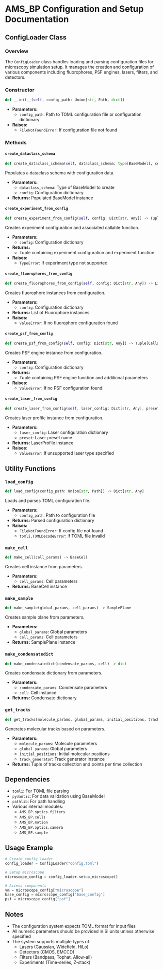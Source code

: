 # AMS_BP Configuration and Setup Documentation

## ConfigLoader Class

### Overview
The `ConfigLoader` class handles loading and parsing configuration files for microscopy simulation setup. It manages the creation and configuration of various components including fluorophores, PSF engines, lasers, filters, and detectors.

### Constructor
```python
def __init__(self, config_path: Union[str, Path, dict])
```
- **Parameters:**
  - `config_path`: Path to TOML configuration file or configuration dictionary
- **Raises:**
  - `FileNotFoundError`: If configuration file not found

### Methods

#### `create_dataclass_schema`
```python
def create_dataclass_schema(self, dataclass_schema: type[BaseModel], config: Dict[str, Any]) -> BaseModel
```
Populates a dataclass schema with configuration data.
- **Parameters:**
  - `dataclass_schema`: Type of BaseModel to create
  - `config`: Configuration dictionary
- **Returns:** Populated BaseModel instance

#### `create_experiment_from_config`
```python
def create_experiment_from_config(self, config: Dict[str, Any]) -> Tuple[BaseExpConfig, Callable]
```
Creates experiment configuration and associated callable function.
- **Parameters:**
  - `config`: Configuration dictionary
- **Returns:** 
  - Tuple containing experiment configuration and experiment function
- **Raises:**
  - `TypeError`: If experiment type not supported

#### `create_fluorophores_from_config`
```python
def create_fluorophores_from_config(self, config: Dict[str, Any]) -> List[Fluorophore]
```
Creates fluorophore instances from configuration.
- **Parameters:**
  - `config`: Configuration dictionary
- **Returns:** List of Fluorophore instances
- **Raises:**
  - `ValueError`: If no fluorophore configuration found

#### `create_psf_from_config`
```python
def create_psf_from_config(self, config: Dict[str, Any]) -> Tuple[Callable, Dict[str, Any]]
```
Creates PSF engine instance from configuration.
- **Parameters:**
  - `config`: Configuration dictionary
- **Returns:**
  - Tuple containing PSF engine function and additional parameters
- **Raises:**
  - `ValueError`: If no PSF configuration found

#### `create_laser_from_config`
```python
def create_laser_from_config(self, laser_config: Dict[str, Any], preset: str) -> LaserProfile
```
Creates laser profile instance from configuration.
- **Parameters:**
  - `laser_config`: Laser configuration dictionary
  - `preset`: Laser preset name
- **Returns:** LaserProfile instance
- **Raises:**
  - `ValueError`: If unsupported laser type specified

## Utility Functions

### `load_config`
```python
def load_config(config_path: Union[str, Path]) -> Dict[str, Any]
```
Loads and parses TOML configuration file.
- **Parameters:**
  - `config_path`: Path to configuration file
- **Returns:** Parsed configuration dictionary
- **Raises:**
  - `FileNotFoundError`: If config file not found
  - `tomli.TOMLDecodeError`: If TOML file invalid

### `make_cell`
```python
def make_cell(cell_params) -> BaseCell
```
Creates cell instance from parameters.
- **Parameters:**
  - `cell_params`: Cell parameters
- **Returns:** BaseCell instance

### `make_sample`
```python
def make_sample(global_params, cell_params) -> SamplePlane
```
Creates sample plane from parameters.
- **Parameters:**
  - `global_params`: Global parameters
  - `cell_params`: Cell parameters
- **Returns:** SamplePlane instance

### `make_condensatedict`
```python
def make_condensatedict(condensate_params, cell) -> dict
```
Creates condensate dictionary from parameters.
- **Parameters:**
  - `condensate_params`: Condensate parameters
  - `cell`: Cell instance
- **Returns:** Condensate dictionary

### `get_tracks`
```python
def get_tracks(molecule_params, global_params, initial_positions, track_generator)
```
Generates molecular tracks based on parameters.
- **Parameters:**
  - `molecule_params`: Molecule parameters
  - `global_params`: Global parameters
  - `initial_positions`: Initial molecular positions
  - `track_generator`: Track generator instance
- **Returns:** Tuple of tracks collection and points per time collection

## Dependencies

- `tomli`: For TOML file parsing
- `pydantic`: For data validation using BaseModel
- `pathlib`: For path handling
- Various internal modules:
  - `AMS_BP.optics.filters`
  - `AMS_BP.cells`
  - `AMS_BP.motion`
  - `AMS_BP.optics.camera`
  - `AMS_BP.sample`

## Usage Example

```python
# Create config loader
config_loader = ConfigLoader("config.toml")

# Setup microscope
microscope_config = config_loader.setup_microscope()

# Access components
vm = microscope_config["microscope"]
base_config = microscope_config["base_config"]
psf = microscope_config["psf"]
```

## Notes

- The configuration system expects TOML format for input files
- All numeric parameters should be provided in SI units unless otherwise specified
- The system supports multiple types of:
  - Lasers (Gaussian, Widefield, HiLo)
  - Detectors (CMOS, EMCCD)
  - Filters (Bandpass, Tophat, Allow-all)
  - Experiments (Time-series, Z-stack)
